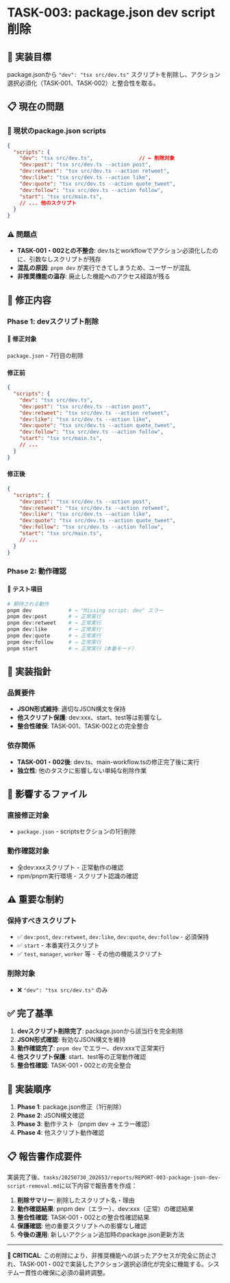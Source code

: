 # TASK-003: package.json dev script削除

## 🎯 実装目標

package.jsonから `"dev": "tsx src/dev.ts"` スクリプトを削除し、アクション選択必須化（TASK-001、TASK-002）と整合性を取る。

## 📋 現在の問題

### 🔧 現状のpackage.json scripts
```json
{
  "scripts": {
    "dev": "tsx src/dev.ts",               // ← 削除対象
    "dev:post": "tsx src/dev.ts --action post",
    "dev:retweet": "tsx src/dev.ts --action retweet",
    "dev:like": "tsx src/dev.ts --action like",
    "dev:quote": "tsx src/dev.ts --action quote_tweet",
    "dev:follow": "tsx src/dev.ts --action follow",
    "start": "tsx src/main.ts",
    // ... 他のスクリプト
  }
}
```

### ⚠️ 問題点
- **TASK-001・002との不整合**: dev.tsとworkflowでアクション必須化したのに、引数なしスクリプトが残存
- **混乱の原因**: `pnpm dev` が実行できてしまうため、ユーザーが混乱
- **非推奨機能の温存**: 廃止した機能へのアクセス経路が残る

## 🔧 修正内容

### Phase 1: devスクリプト削除

#### 📍 修正対象
`package.json` - 7行目の削除

#### 修正前
```json
{
  "scripts": {
    "dev": "tsx src/dev.ts",
    "dev:post": "tsx src/dev.ts --action post",
    "dev:retweet": "tsx src/dev.ts --action retweet",
    "dev:like": "tsx src/dev.ts --action like",
    "dev:quote": "tsx src/dev.ts --action quote_tweet",
    "dev:follow": "tsx src/dev.ts --action follow",
    "start": "tsx src/main.ts",
    // ...
  }
}
```

#### 修正後
```json
{
  "scripts": {
    "dev:post": "tsx src/dev.ts --action post",
    "dev:retweet": "tsx src/dev.ts --action retweet",
    "dev:like": "tsx src/dev.ts --action like",
    "dev:quote": "tsx src/dev.ts --action quote_tweet",
    "dev:follow": "tsx src/dev.ts --action follow",
    "start": "tsx src/main.ts",
    // ...
  }
}
```

### Phase 2: 動作確認

#### 🧪 テスト項目
```bash
# 期待される動作
pnpm dev            # → "Missing script: dev" エラー
pnpm dev:post       # → 正常実行
pnpm dev:retweet    # → 正常実行
pnpm dev:like       # → 正常実行
pnpm dev:quote      # → 正常実行
pnpm dev:follow     # → 正常実行
pnpm start          # → 正常実行（本番モード）
```

## 🎯 実装指針

### 品質要件
- **JSON形式維持**: 適切なJSON構文を保持
- **他スクリプト保護**: dev:xxx、start、test等は影響なし
- **整合性確保**: TASK-001、TASK-002との完全整合

### 依存関係
- **TASK-001・002後**: dev.ts、main-workflow.tsの修正完了後に実行
- **独立性**: 他のタスクに影響しない単純な削除作業

## 📁 影響するファイル

### 直接修正対象
- `package.json` - scriptsセクションの1行削除

### 動作確認対象
- 全dev:xxxスクリプト - 正常動作の確認
- npm/pnpm実行環境 - スクリプト認識の確認

## ⚠️ 重要な制約

### 保持すべきスクリプト
- ✅ `dev:post`, `dev:retweet`, `dev:like`, `dev:quote`, `dev:follow` - 必須保持
- ✅ `start` - 本番実行スクリプト
- ✅ `test`, `manager`, `worker` 等 - その他の機能スクリプト

### 削除対象
- ❌ `"dev": "tsx src/dev.ts"` のみ

## ✅ 完了基準

1. **devスクリプト削除完了**: package.jsonから該当行を完全削除
2. **JSON形式確認**: 有効なJSON構文を維持
3. **動作確認完了**: `pnpm dev` でエラー、dev:xxxで正常実行
4. **他スクリプト保護**: start、test等の正常動作確認
5. **整合性確認**: TASK-001・002との完全整合

## 🔧 実装順序

1. **Phase 1**: package.json修正（1行削除）
2. **Phase 2**: JSON構文確認
3. **Phase 3**: 動作テスト（pnpm dev → エラー確認）
4. **Phase 4**: 他スクリプト動作確認

## 📋 報告書作成要件

実装完了後、`tasks/20250730_202653/reports/REPORT-003-package-json-dev-script-removal.md`に以下内容で報告書を作成：

1. **削除サマリー**: 削除したスクリプト名・理由
2. **動作確認結果**: pnpm dev（エラー）、dev:xxx（正常）の確認結果
3. **整合性確認**: TASK-001・002との整合性確認結果
4. **保護確認**: 他の重要スクリプトへの影響なし確認
5. **今後の運用**: 新しいアクション追加時のpackage.json更新方法

---

**🚨 CRITICAL**: この削除により、非推奨機能への誤ったアクセスが完全に防止され、TASK-001・002で実装したアクション選択必須化が完全に機能する。システム一貫性の確保に必須の最終調整。